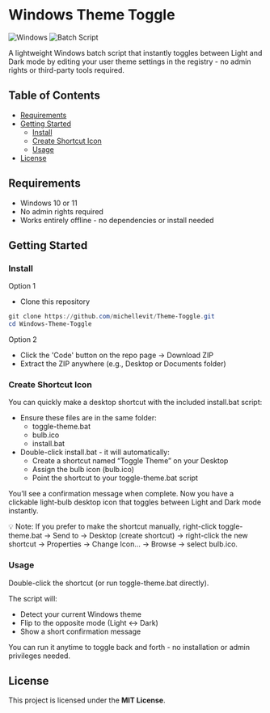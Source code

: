 # Windows Theme Toggle

![Windows](https://img.shields.io/badge/Windows-10%2B-0078D6?style=flat-square&logo=windows)
![Batch Script](https://img.shields.io/badge/Language-Batch-4D4D4D?style=flat-square&logo=windows-terminal)

A lightweight Windows batch script that instantly toggles between Light and Dark mode by editing your user theme settings in the registry - no admin rights or third-party tools required.

## Table of Contents

- [Requirements](#requirements)
- [Getting Started](#getting-started)
  - [Install](#install)
  - [Create Shortcut Icon](#create-shortcut-icon)
  - [Usage](#usage)
- [License](#license)

## Requirements

- Windows 10 or 11
- No admin rights required
- Works entirely offline - no dependencies or install needed

## Getting Started

### Install

Option 1

- Clone this repository

```powershell
git clone https://github.com/michellevit/Theme-Toggle.git
cd Windows-Theme-Toggle
```

Option 2

- Click the 'Code' button on the repo page → Download ZIP
- Extract the ZIP anywhere (e.g., Desktop or Documents folder)

### Create Shortcut Icon

You can quickly make a desktop shortcut with the included install.bat script:

- Ensure these files are in the same folder:
  - toggle-theme.bat
  - bulb.ico
  - install.bat
- Double-click install.bat - it will automatically:
  - Create a shortcut named “Toggle Theme” on your Desktop
  - Assign the bulb icon (bulb.ico)
  - Point the shortcut to your toggle-theme.bat script

You’ll see a confirmation message when complete.
Now you have a clickable light-bulb desktop icon that toggles between Light and Dark mode instantly.

💡 Note: If you prefer to make the shortcut manually, right-click toggle-theme.bat → Send to → Desktop (create shortcut) → right-click the new shortcut → Properties → Change Icon… → Browse → select bulb.ico.

### Usage

Double-click the shortcut (or run toggle-theme.bat directly).

The script will:

- Detect your current Windows theme
- Flip to the opposite mode (Light ↔ Dark)
- Show a short confirmation message

You can run it anytime to toggle back and forth - no installation or admin privileges needed.

## License

This project is licensed under the **MIT License**.
